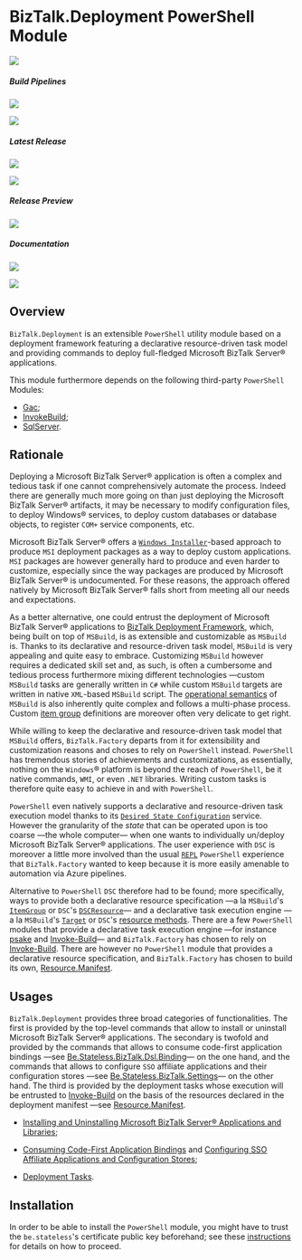﻿# BizTalk.Deployment PowerShell Module

[![][github.badge]][github]

##### Build Pipelines

[![][pipeline.mr.badge]][pipeline.mr]

[![][pipeline.ci.badge]][pipeline.ci]

##### Latest Release

[![][module.badge]][module]

[![][release.badge]][release]

##### Release Preview

[![][module.preview.badge]][module.preview]

##### Documentation

[![][doc.main.badge]][doc.main]

[![][doc.this.badge]][doc.this]

## Overview

`BizTalk.Deployment` is an extensible `PowerShell` utility module based on a deployment framework featuring a declarative resource-driven task model and providing commands to deploy full-fledged Microsoft BizTalk Server® applications.

This module furthermore depends on the following third-party `PowerShell` Modules:

- [Gac](https://www.powershellgallery.com/packages/Gac);
- [InvokeBuild][invoke-build];
- [SqlServer](https://www.powershellgallery.com/packages/SqlServer).

## Rationale

Deploying a Microsoft BizTalk Server® application is often a complex and tedious task if one cannot comprehensively automate the process. Indeed there are generally much more going on than just deploying the Microsoft BizTalk Server® artifacts, it may be necessary to modify configuration files, to deploy Windows® services, to deploy custom databases or database objects, to register `COM+` service components, etc.

Microsoft BizTalk Server® offers a [`Windows Installer`][windows-installer]-based approach to produce `MSI` deployment packages as a way to deploy custom applications. `MSI` packages are however generally hard to produce and even harder to customize, especially since the way packages are produced by Microsoft BizTalk Server® is undocumented. For these reasons, the approach offered natively by Microsoft BizTalk Server® falls short from meeting all our needs and expectations.

As a better alternative, one could entrust the deployment of Microsoft BizTalk Server® applications to [BizTalk Deployment Framework](https://github.com/BTDF/DeploymentFramework), which, being built on top of `MSBuild`, is as extensible and customizable as `MSBuild` is. Thanks to its declarative and resource-driven task model, `MSBuild` is very appealing and quite easy to embrace. Customizing `MSBuild` however requires a dedicated skill set and, as such, is often a cumbersome and tedious process furthermore mixing different technologies &mdash;custom `MSBuild` tasks are generally written in `C#` while custom `MSBuild` targets are written in native `XML`-based `MSBuild` script. The [operational semantics][evaluation-phase] of `MSBuild` is also inherently quite complex and follows a multi-phase process. Custom [item group][evaluate-items] definitions are moreover often very delicate to get right.

While willing to keep the declarative and resource-driven task model that `MSBuild` offers, `BizTalk.Factory` departs from it for extensibility and customization reasons and choses to rely on `PowerShell` instead. `PowerShell` has tremendous stories of achievements and customizations, as essentially, nothing on the `Windows`® platform is beyond the reach of `PowerShell`, be it native commands, `WMI`, or even `.NET` libraries. Writing custom tasks is therefore quite easy to achieve in and with `PowerShell`.

`PowerShell` even natively supports a declarative and resource-driven task execution model thanks to its [`Desired State Configuration`][dsc] service. However the granularity of the _state_ that can be operated upon is too coarse &mdash;the whole computer&mdash; when one wants to individually un/deploy Microsoft BizTalk Server® applications. The user experience with `DSC` is moreover a little more involved than the usual [`REPL`][repl] `PowerShell` experience that `BizTalk.Factory` wanted to keep because it is more easily amenable to automation via Azure pipelines.

Alternative to `PowerShell` `DSC` therefore had to be found; more specifically, ways to provide both a declarative resource specification &mdash;a la `MSBuild`'s [`ItemGroup`][msbuild-item-group] or `DSC`'s [`DSCResource`][dsc-resource]&mdash; and a declarative task execution engine &mdash;a la `MSBuild`'s [`Target`][msbuild-targets] or `DSC`'s [resource methods][dsc-methods]. There are a few `PowerShell` modules that provide a declarative task execution engine &mdash;for instance [psake][psake] and [Invoke-Build][invoke-build]&mdash; and `BizTalk.Factory` has chosen to rely on [Invoke-Build][invoke-build]. There are however no `PowerShell` module that provides a declarative resource specification, and `BizTalk.Factory` has chosen to build its own, [Resource.Manifest](../../Resource/Manifest/README.md).

## Usages

`BizTalk.Deployment` provides three broad categories of functionalities. The first is provided by the top-level commands that allow to install or uninstall Microsoft BizTalk Server® applications. The secondary is twofold and provided by the commands that allows to consume code-first application bindings &mdash;see [Be.Stateless.BizTalk.Dsl.Binding](../../../../BizTalk/Dsl/Binding/README.md)&mdash; on the one hand, and the commands that allows to configure `SSO` affiliate applications and their configuration stores &mdash;see [Be.Stateless.BizTalk.Settings](../../../../BizTalk/Settings/README.md)&mdash; on the other hand. The third is provided by the deployment tasks whose execution will be entrusted to [Invoke-Build][invoke-build] on the basis of the resources declared in the deployment manifest &mdash;see [Resource.Manifest](../../Resource/Manifest/README.md).

- [Installing and Uninstalling Microsoft BizTalk Server® Applications and Libraries](./InstallationCommands.md);

- [Consuming Code-First Application Bindings](./ApplicationBindingCommands.md) and [Configuring SSO Affiliate Applications and Configuration Stores](./AffiliateApplicationCommands.md);

- [Deployment Tasks](./DeploymentTasks.md).

## Installation

In order to be able to install the `PowerShell` module, you might have to trust the `be.stateless`'s certificate public key beforehand; see these [instructions](../../Installation.md) for details on how to proceed.

<!-- badges -->

[doc.install]: https://www.stateless.be/PowerShell/Module/Installation.html "PowerShell Module Installation"
[doc.main.badge]: https://img.shields.io/static/v1?label=BizTalk.Factory%20SDK&message=User's%20Guide&color=8CA1AF&logo=readthedocs
[doc.main]: https://www.stateless.be/ "BizTalk.Factory SDK User's Guide"
[doc.this.badge]: https://img.shields.io/static/v1?label=BizTalk.Deployment&message=User's%20Guide&color=8CA1AF&logo=readthedocs
[doc.this]: https://www.stateless.be/PowerShell/Module/BizTalk/Deployment "BizTalk.Deployment PowerShell Module User's Guide"
[github.badge]: https://img.shields.io/static/v1?label=Repository&message=Be.Stateless.PowerShell.Module.BizTalk.Deployment&logo=github
[github]: https://github.com/icraftsoftware/Be.Stateless.PowerShell.Module.BizTalk.Deployment "Be.Stateless.PowerShell.Module.BizTalk.Deployment GitHub Repository"
[module.badge]: https://img.shields.io/powershellgallery/v/BizTalk.Deployment.svg?label=BizTalk.Deployment&style=flat&logo=powershell
[module]: https://www.powershellgallery.com/packages/BizTalk.Deployment "BizTalk.Deployment Module"
[module.preview.badge]: https://badge-factory.azurewebsites.net/package/icraftsoftware/be.stateless/BizTalk.Factory.Preview/BizTalk.Deployment?logo=powershell
[module.preview]: https://dev.azure.com/icraftsoftware/be.stateless/_packaging?_a=package&feed=BizTalk.Factory.Preview&package=BizTalk.Deployment&protocolType=NuGet "BizTalk.Deployment PowerShell Module Preview"
[pipeline.ci.badge]: https://dev.azure.com/icraftsoftware/be.stateless/_apis/build/status/Be.Stateless.PowerShell.Module.BizTalk.Deployment%20Continuous%20Integration?branchName=master&label=Continuous%20Integration%20Build
[pipeline.ci]: https://dev.azure.com/icraftsoftware/be.stateless/_build/latest?definitionId=29&branchName=master "Be.Stateless.PowerShell.Module.BizTalk.Deployment Continuous Integration Build Pipeline"
[pipeline.mr.badge]: https://dev.azure.com/icraftsoftware/be.stateless/_apis/build/status/Be.Stateless.PowerShell.Module.BizTalk.Deployment%20Manual%20Release?branchName=master&label=Manual%20Release%20Build
[pipeline.mr]: https://dev.azure.com/icraftsoftware/be.stateless/_build/latest?definitionId=30&branchName=master "Be.Stateless.PowerShell.Module.BizTalk.Deployment Manual Release Build Pipeline"
[release.badge]: https://img.shields.io/github/v/release/icraftsoftware/Be.Stateless.PowerShell.Module.BizTalk.Deployment?label=Release&logo=github
[release]: https://github.com/icraftsoftware/Be.Stateless.PowerShell.Module.BizTalk.Deployment/releases/latest "Be.Stateless.PowerShell.Module.BizTalk.Deployment Release"

<!-- links -->

[dsc-methods]: https://docs.microsoft.com/en-us/powershell/dsc/concepts/resources#implementing-the-methods
[dsc-resource]: https://docs.microsoft.com/en-us/powershell/dsc/concepts/resources#create-a-dscresource-powershell-class
[dsc]: https://docs.microsoft.com/en-us/powershell/dsc/overview
[evaluate-items]: https://docs.microsoft.com/en-us/visualstudio/msbuild/build-process-overview#evaluate-items
[evaluation-phase]: https://docs.microsoft.com/en-us/visualstudio/msbuild/build-process-overview#evaluation-phase
[invoke-build]: https://github.com/nightroman/Invoke-Build
[msbuild-item-group]: https://docs.microsoft.com/en-us/visualstudio/msbuild/itemgroup-element-msbuild
[msbuild-targets]: https://docs.microsoft.com/en-us/visualstudio/msbuild/msbuild-targets
[psake]: https://github.com/psake/psake
[repl]: https://en.wikipedia.org/wiki/Read%E2%80%93eval%E2%80%93print_loop
[windows-installer]: https://docs.microsoft.com/en-us/windows/win32/msi/windows-installer-portal

<!--
cSpell:ignore psake
-->
